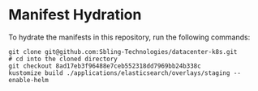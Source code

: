 # Manifest Hydration

To hydrate the manifests in this repository, run the following commands:

```shell
git clone git@github.com:Sbling-Technologies/datacenter-k8s.git
# cd into the cloned directory
git checkout 8ad17eb3f96488e7ceb552318dd7969bb24b338c
kustomize build ./applications/elasticsearch/overlays/staging --enable-helm
```
